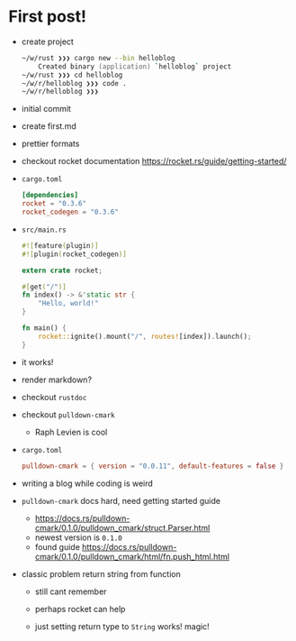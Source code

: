 # First post!

* create project

  ```zsh
  ~/w/rust ❯❯❯ cargo new --bin helloblog
      Created binary (application) `helloblog` project
  ~/w/rust ❯❯❯ cd helloblog
  ~/w/r/helloblog ❯❯❯ code .
  ~/w/r/helloblog ❯❯❯
  ```

* initial commit
* create first.md
* prettier formats
* checkout rocket documentation https://rocket.rs/guide/getting-started/

- `cargo.toml`

  ```toml
  [dependencies]
  rocket = "0.3.6"
  rocket_codegen = "0.3.6"
  ```

- `src/main.rs`

  ```rust
  #![feature(plugin)]
  #![plugin(rocket_codegen)]

  extern crate rocket;

  #[get("/")]
  fn index() -> &'static str {
      "Hello, world!"
  }

  fn main() {
      rocket::ignite().mount("/", routes![index]).launch();
  }
  ```

- it works!

- render markdown?

- checkout `rustdoc`

- checkout `pulldown-cmark`

  * Raph Levien is cool

- `cargo.toml`

  ```toml
  pulldown-cmark = { version = "0.0.11", default-features = false }
  ```

- writing a blog while coding is weird

- `pulldown-cmark` docs hard, need getting started guide

  * https://docs.rs/pulldown-cmark/0.1.0/pulldown_cmark/struct.Parser.html

  - newest version is `0.1.0`
  - found guide https://docs.rs/pulldown-cmark/0.1.0/pulldown_cmark/html/fn.push_html.html

- classic problem return string from function

  * still cant remember

  - perhaps rocket can help

  - just setting return type to `String` works! magic!
